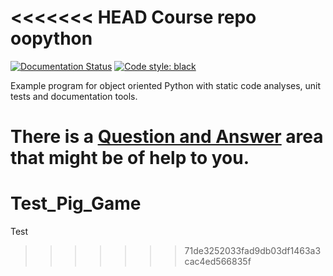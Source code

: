 <<<<<<< HEAD
Course repo oopython
===========================

[![Documentation Status](https://readthedocs.org/projects/python-oo/badge/?version=latest)](https://python-oo.readthedocs.io/en/latest/?badge=latest)
[![Code style: black](https://img.shields.io/badge/code%20style-black-000000.svg)](https://github.com/psf/black)

Example program for object oriented Python with static code analyses, unit tests and documentation tools.

There is a [Question and Answer](questions-and-answers) area that might be of help to you.
=======
# Test_Pig_Game
Test
>>>>>>> 71de3252033fad9db03df1463a3cac4ed566835f
